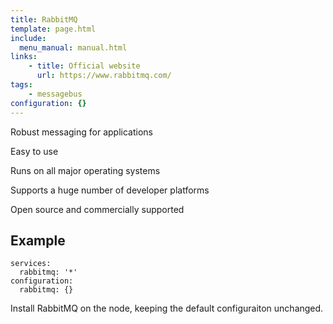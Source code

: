 ```yaml
---
title: RabbitMQ
template: page.html
include: 
  menu_manual: manual.html
links:
    - title: Official website
      url: https://www.rabbitmq.com/
tags:
    - messagebus
configuration: {}
---
```

Robust messaging for applications

Easy to use

Runs on all major operating systems

Supports a huge number of developer platforms

Open source and commercially supported

## Example

    services:
      rabbitmq: '*'
    configuration:
      rabbitmq: {}

Install RabbitMQ on the node, keeping the default configuraiton unchanged.